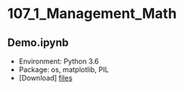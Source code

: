 # 107_1_Management_Math

## Demo.ipynb
* Environment: Python 3.6
* Package: os, matplotlib, PIL
* [Download] [files]



[files]: https://github.com/nicksome168/107_1_Management_Math/blob/master/Demo.zip

